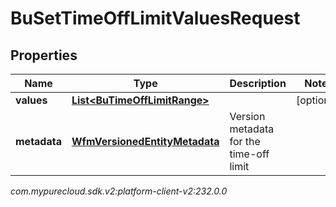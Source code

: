# BuSetTimeOffLimitValuesRequest


## Properties

| Name | Type | Description | Notes |
| ------------ | ------------- | ------------- | ------------- |
| **values** | [**List&lt;BuTimeOffLimitRange&gt;**](BuTimeOffLimitRange) |  |  [optional] |
| **metadata** | [**WfmVersionedEntityMetadata**](WfmVersionedEntityMetadata) | Version metadata for the time-off limit |  |




_com.mypurecloud.sdk.v2:platform-client-v2:232.0.0_
